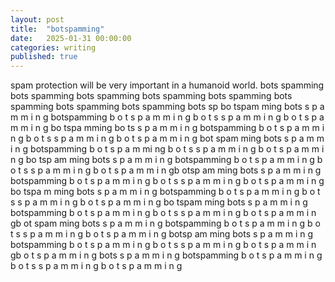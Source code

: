 ```yaml
---
layout: post
title:  "botspamming"
date:   2025-01-31 00:00:00
categories: writing
published: true
---
```


spam protection will be very important in a humanoid world. bots spamming bots spamming bots spamming bots spamming bots spamming bots spamming bots spamming bots spamming bots sp
bo tspam ming bots s p a m m i n g botspamming 
b o t s p a m m i n g b o t s s p a m m i n g b o t s p a m m i n g
bo tspa mming bo ts s p a m m
i n g botspamming b o t s p a m m i n g b o t s s p a m m i n g b o t s p a m m i n g
bot spam ming bots s p a m m i n g botspamming b o t s p a m mi ng b o t s s p a m m i n g b o t s p a m m i n g bo tsp am ming bots s p a m m i n g botspamming b o t s p a m m i n g b o t s s p a m m i n g b o t s p a m m i n gb otsp am ming bots s p a m m i n g botspamming b o t s p a m m i n g b o t s s p a m m i n g b o t s p a m m i n g
bo tspa m ming 
bots s p a m 
m i n g botspamming b o t s p a m m i n g b o t s s p a m m i n g b o t s p a m m i
n g
bo tspam ming bots s p a m m i n g botspamming b o t s p a m m i n g b o t s s p a m m i n g b o t s p a m m i n gb ot spam ming bots s p a m m i n g botspamming b o t s p a m m i n g b o t s s p a m m i n g b o t s p a m m i n g
botsp am ming bots s p a m m i n g 
botspamming 
b o t s p a m m i n g 
b o t s s p a m m i n g b o t s p a m m i n gb o t s p a m m i n g bots s p a m m i n g botspamming b o t s p a m m i n g b o t s s p a m m i n g b o t s p a m m i n g
